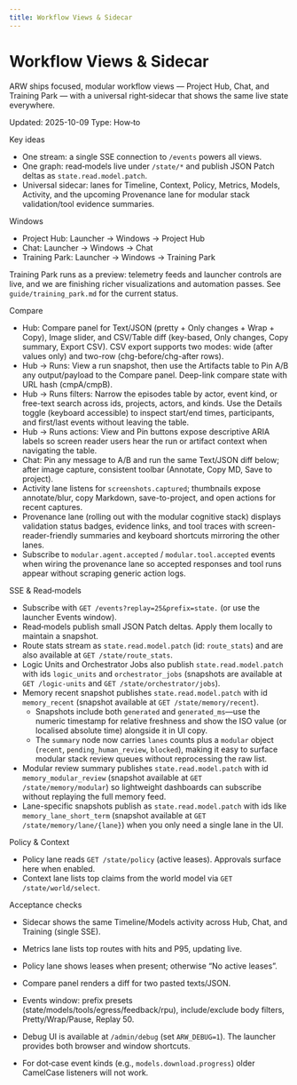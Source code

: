 ```yaml
---
title: Workflow Views & Sidecar
---
```


# Workflow Views & Sidecar

ARW ships focused, modular workflow views — Project Hub, Chat, and Training Park — with a universal right‑sidecar that shows the same live state everywhere.

Updated: 2025-10-09
Type: How‑to

Key ideas
- One stream: a single SSE connection to `/events` powers all views.
- One graph: read‑models live under `/state/*` and publish JSON Patch deltas as `state.read.model.patch`.
- Universal sidecar: lanes for Timeline, Context, Policy, Metrics, Models, Activity, and the upcoming Provenance lane for modular stack validation/tool evidence summaries.

Windows
- Project Hub: Launcher → Windows → Project Hub
- Chat: Launcher → Windows → Chat
- Training Park: Launcher → Windows → Training Park

Training Park runs as a preview: telemetry feeds and launcher controls are live, and we are finishing richer visualizations and automation passes. See `guide/training_park.md` for the current status.

Compare
- Hub: Compare panel for Text/JSON (pretty + Only changes + Wrap + Copy), Image slider, and CSV/Table diff (key-based, Only changes, Copy summary, Export CSV). CSV export supports two modes: wide (after values only) and two-row (chg-before/chg-after rows).
- Hub → Runs: View a run snapshot, then use the Artifacts table to Pin A/B any output/payload to the Compare panel. Deep-link compare state with URL hash (cmpA/cmpB).
- Hub → Runs filters: Narrow the episodes table by actor, event kind, or free-text search across ids, projects, actors, and kinds. Use the Details toggle (keyboard accessible) to inspect start/end times, participants, and first/last events without leaving the table.
- Hub → Runs actions: View and Pin buttons expose descriptive ARIA labels so screen reader users hear the run or artifact context when navigating the table.
- Chat: Pin any message to A/B and run the same Text/JSON diff below; after image capture, consistent toolbar (Annotate, Copy MD, Save to project).
- Activity lane listens for `screenshots.captured`; thumbnails expose annotate/blur, copy Markdown, save-to-project, and open actions for recent captures.
- Provenance lane (rolling out with the modular cognitive stack) displays validation status badges, evidence links, and tool traces with screen-reader-friendly summaries and keyboard shortcuts mirroring the other lanes.
- Subscribe to `modular.agent.accepted` / `modular.tool.accepted` events when wiring the provenance lane so accepted responses and tool runs appear without scraping generic action logs.

SSE & Read‑models
- Subscribe with `GET /events?replay=25&prefix=state.` (or use the launcher Events window).
- Read‑models publish small JSON Patch deltas. Apply them locally to maintain a snapshot.
- Route stats stream as `state.read.model.patch` (id: `route_stats`) and are also available at `GET /state/route_stats`.
- Logic Units and Orchestrator Jobs also publish `state.read.model.patch` with ids `logic_units` and `orchestrator_jobs` (snapshots are available at `GET /logic-units` and `GET /state/orchestrator/jobs`).
- Memory recent snapshot publishes `state.read.model.patch` with id `memory_recent` (snapshot available at `GET /state/memory/recent`).
  - Snapshots include both `generated` and `generated_ms`—use the numeric timestamp for relative freshness and show the ISO value (or localised absolute time) alongside it in UI copy.
  - The `summary` node now carries `lanes` counts plus a `modular` object (`recent`, `pending_human_review`, `blocked`), making it easy to surface modular stack review queues without reprocessing the raw list.
- Modular review summary publishes `state.read.model.patch` with id `memory_modular_review` (snapshot available at `GET /state/memory/modular`) so lightweight dashboards can subscribe without replaying the full memory feed.
- Lane-specific snapshots publish as `state.read.model.patch` with ids like `memory_lane_short_term` (snapshot available at `GET /state/memory/lane/{lane}`) when you only need a single lane in the UI.

Policy & Context
- Policy lane reads `GET /state/policy` (active leases). Approvals surface here when enabled.
- Context lane lists top claims from the world model via `GET /state/world/select`.

Acceptance checks
- Sidecar shows the same Timeline/Models activity across Hub, Chat, and Training (single SSE).
- Metrics lane lists top routes with hits and P95, updating live.
- Policy lane shows leases when present; otherwise “No active leases”.
- Compare panel renders a diff for two pasted texts/JSON.

- Events window: prefix presets (state/models/tools/egress/feedback/rpu), include/exclude body filters, Pretty/Wrap/Pause, Replay 50.
- Debug UI is available at `/admin/debug` (set `ARW_DEBUG=1`). The launcher provides both browser and window shortcuts.
- For dot‑case event kinds (e.g., `models.download.progress`) older CamelCase listeners will not work.
